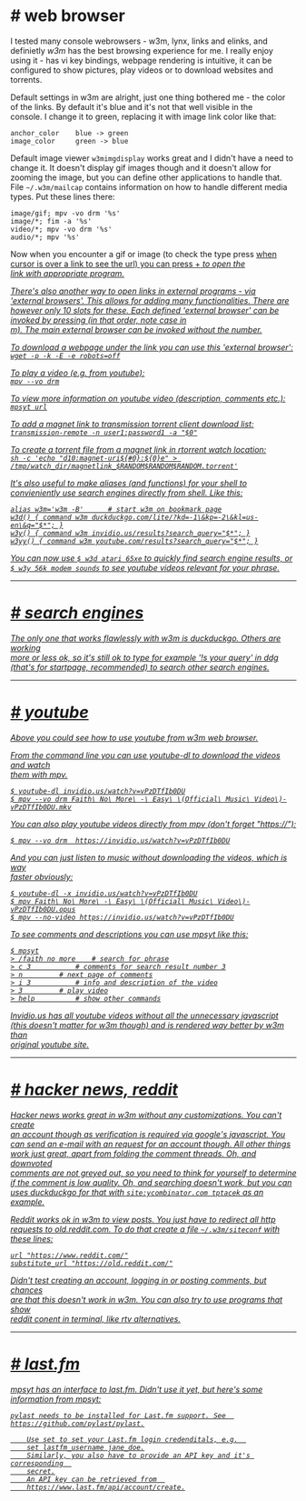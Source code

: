 
# # web browser

I tested many console webrowsers - w3m, lynx, links and elinks, and  
definietly *w3m* has the best browsing experience for me. I really enjoy  
using it - has vi key bindings, webpage rendering is intuitive, it can be  
configured to show pictures, play videos or to download websites and  
torrents.  

Default settings in w3m are alright, just one thing bothered me - the color  
of the links. By default it's blue and it's not that well visible in the  
console. I change it to green, replacing it with image link color like that:
```
anchor_color 	blue -> green
image_color 	green -> blue
```

Default image viewer `w3mimgdisplay` works great and I didn't have a need to  
change it. It doesn't display gif images though and it doesn't allow for  
zooming the image, but you can define other applications to handle that.  
File `~/.w3m/mailcap` contains information on how to handle different media  
types. Put these lines there:
```
image/gif; mpv -vo drm '%s'
image/*; fim -a '%s'
video/*; mpv -vo drm '%s'
audio/*; mpv '%s'
```
Now when you encounter a gif or image (to check the type press <u> when  
cursor is over a link to see the url) you can press <shift>+<i> to open the  
link with appropriate program.

There's also another way to open links in external programs - via  
'external browsers'. This allows for adding many functionalities. There are  
however only 10 slots for these. Each defined 'external browser' can be  
invoked by pressing <ext browser number><esc><M> (in that order, note case in  
m). The main external browser can be invoked without the number.  

To download a webpage under the link you can use this 'external browser':  
`wget -p -k -E -e robots=off`  

To play a video (e.g. from youtube):  
`mpv --vo drm`  

To view more information on youtube video (description, comments etc.):  
`mpsyt url`  

To add a magnet link to transmission  torrent client download list:
`transmission-remote -n user1:password1 -a "$0"`  

To create a torrent file from a magnet link in rtorrent watch location:  
`sh -c 'echo "d10:magnet-uri${#0}:${0}e" > /tmp/watch_dir/magnetlink_$RANDOM$RANDOM$RANDOM.torrent'`  

It's also useful to make aliases (and functions) for your shell to  
convieniently use search engines directly from shell. Like this:  
```
alias w3m='w3m -B'		# start w3m on bookmark page
w3d() { command w3m duckduckgo.com/lite/?kd=-1\&kp=-2\&kl=us-en\&q="$*"; }
w3y() { command w3m invidio.us/results?search_query="$*"; }
w3yy() { command w3m youtube.com/results?search_query="$*"; }
```
You can now use `$ w3d atari 65xe` to quickly find search engine results, or  
`$ w3y 56k modem sounds` to see youtube videos relevant for your phrase.  

-------------------------------------------------------------------------------

# # search engines


The only one that works flawlessly with w3m is duckduckgo. Others are working  
more or less ok, so it's still ok to type for example '!s your query' in ddg  
(that's for startpage, recommended) to search other search engines. 


-------------------------------------------------------------------------------

# # youtube 

Above you could see how to use youtube from w3m web browser.

From the command line you can use youtube-dl to download the videos and watch  
them with mpv.  
```
$ youtube-dl invidio.us/watch?v=vPzDTfIb0DU
$ mpv --vo drm Faith\ No\ More\ -\ Easy\ \(Official\ Music\ Video\)-vPzDTfIb0DU.mkv
```

You can also play youtube videos directly from mpv (don't forget "https://"):  
```
$ mpv --vo drm  https://invidio.us/watch?v=vPzDTfIb0DU
```

And you can just listen to music without downloading the videos, which is way  
faster obviously:  
```
$ youtube-dl -x invidio.us/watch?v=vPzDTfIb0DU
$ mpv Faith\ No\ More\ -\ Easy\ \(Official\ Music\ Video\)-vPzDTfIb0DU.opus
$ mpv --no-video https://invidio.us/watch?v=vPzDTfIb0DU
```

To see comments and descriptions you can use mpsyt like this:
```
$ mpsyt
> /faith no more	# search for phrase
> c 3			# comments for search result number 3
> n			# next page of comments
> i 3			# info and description of the video
> 3			# play video
> help			# show other commands
```

Invidio.us has all youtube videos without all the unnecessary javascript  
(this doesn't matter for w3m though) and is rendered way better by w3m than  
original youtube site.


-------------------------------------------------------------------------------

# # hacker news, reddit

Hacker news works great in w3m without any customizations. You can't create  
an account though as verification is required via google's javascript. You  
can send an e-mail with an request for an account though. All other things  
work just great, apart from folding the comment threads. Oh, and downvoted  
comments are not greyed out, so you need to think for yourself to determine  
if the comment is low quality. Oh, and searching doesn't work, but you can  
uses duckduckgo for that with `site:ycombinator.com tptacek` as an example.

Reddit works ok in w3m to view posts. You just have to redirect all http  
requests to old.reddit.com. To do that create a file `~/.w3m/siteconf` with  
these lines:  
```
url "https://www.reddit.com/"
substitute_url "https://old.reddit.com/"
```
Didn't test creating an account, logging in or posting comments, but chances  
are that this doesn't work in w3m. You can also try to use programs that show  
reddit conent in terminal, like [rtv alternatives][40].

[40]:https://github.com/michael-lazar/rtv/blob/master/ALTERNATIVES.md


-------------------------------------------------------------------------------

# # last.fm

mpsyt has an interface to last.fm. Didn't use it yet, but here's some  
information from mpsyt:

```
pylast needs to be installed for Last.fm support. See  
https://github.com/pylast/pylast.

	Use set to set your Last.fm login credenditals, e.g.  
	set lastfm_username jane_doe.
	Similarly, you also have to provide an API key and it's corresponding  
	secret.
	An API key can be retrieved from  
	https://www.last.fm/api/account/create.
```
